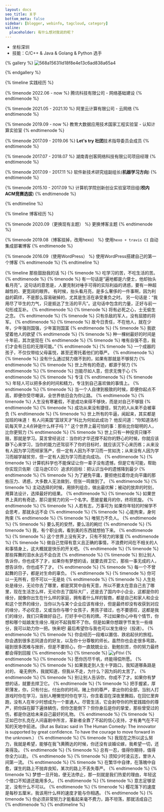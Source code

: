 ```yaml
---
layout: docs
seo_title: 关于
bottom_meta: false
sidebar: [blogger, webinfo, tagcloud, category]
valine:
  placeholder: 有什么想对我说的呢？
---
```


- 坐标深圳
- 技能：C/C++ & Java & Golang & Python 选手


{% gallery %}
![568a15631ld18f8e4e13c6ad838a65a4](https://cdn.jsdelivr.net/gh/sivanWu0222/ImageHosting@master/uPic/568a15631ld18f8e4e13c6ad838a65a4.JPG)

{% endgallery %}

<!-- ### 关于我 
 {% gallery %} 
 ![ecLGa6](https://cdn.jsdelivr.net/gh/sivanWu0222/ImageHosting@master/uPic/IMG_1966.JPG)
 ![IMG_1414](https://cdn.jsdelivr.net/gh/sivanWu0222/ImageHosting@master/uPic/IMG_1414.JPG) 
![IMG_1415](https://cdn.jsdelivr.net/gh/sivanWu0222/ImageHosting@master/uPic/IMG_1415.JPG) 
![IMG_1416](https://cdn.jsdelivr.net/gh/sivanWu0222/ImageHosting@master/uPic/IMG_1416.JPG) 
 {% endgallery %} -->

<!-- ### 实践经历 -->
{% timeline 实践经历  %}

{% timenode 2022.06 - now %}
腾讯科技有限公司 - 网络基础建设
{% endtimenode %}

{% timenode 2021.05 - 2021.10 %}
阿里云计算有限公司 - 云网络
{% endtimenode %}

{% timenode 2019.09 - now %}
教育大数据应用技术国家工程实验室 - 认知计算实验室
{% endtimenode %}

{% timenode 2017.09 - 2019.06 %}
**Let's try 社团**技术指导委员会成员
{% endtimenode %}

{% timenode 2017.07 - 2018.07 %}
湖南青创客网络科技有限公司项目经理
{% endtimenode %}

{% timenode 2017.09 - 2017.11 %}
软件新技术研究组副组长(**机器学习方向**)
{% endtimenode %}

{% timenode 2015.10 - 2017.09 %}
计算机学院创新创业实验室项目组(**校内ACM竞赛选拔**)
{% endtimenode %}

{% endtimeline %}

{% timeline 博客经历 %}

{% timenode 2020.09（更换现有主题） %}
更换博客主题
{% endtimenode %}

{% timenode 2019.08（博客挂掉，改用hexo） %}
使用`hexo + travis CI` 自动集成部署博客
{% endtimenode %}

{% timenode 2016.09（使用WordPress） %}
使用WordPress搭建自己的第一个博客
{% endtimenode %}
{% endtimeline %}




{% timeline 那些鼓励我的话 %}
{% timenode  %}
吃学习的苦，不吃生活的苦。
{% endtimenode %}
{% timenode  %}
有一句话是“遍地都是六便士，他却抬头看月亮”。这句话的意思是，人要克制对唾手可得的实际利益的诱惑，要有一种超越性的、更宽阔的眼界。
有时候，抬头看月亮，是多么奢侈的一件事啊，因为利益的羁绊，不是那么容易破掉的，尤其是生活在承受重负之时。
另一句话是：“我用尽了毕生的力气，只是抵达了生活的平凡”。这句话中包含的力量，正好与前一句形成互补。
{% endtimenode %}
{% timenode  %}
将有必死之心，士无偷生之念。
{% endtimenode %}
{% timenode  %}
只有杀敌的军人，没有屈膝的将军。
{% endtimenode %}
{% timenode  %}
故今日责任，不在他人，就在少年，少年强则国强，少年富则国富
{% endtimenode %}
{% timenode  %}
我欲望着他人的欲望
{% endtimenode %}
{% timenode  %}
种一棵树最好的时间是十年前，其次是现在
{% endtimenode %}
{% timenode  %}
唯有自强不息，我们才会有日后的无限可能。”
{% endtimenode %}
{% timenode  %}
一个成器的孩子，不仅仅带给父母喜悦，甚至还寄托着他们的尊严。
{% endtimenode %}
{% timenode  %}
没有什么通过努力做不到的，如果有那就是不够努力
{% endtimenode %}
{% timenode  %}
世上所有的奇迹，都源于努力
{% endtimenode %}
{% timenode  %}
岂能尽如人意，但求无愧于心
{% endtimenode %}
{% timenode  %}
专注
{% endtimenode %}
{% timenode  %}
年轻人可以把多余的时间和精力，专注到自己喜欢做的事情上。
{% endtimenode %}
{% timenode  %}
当一个人自律到极致的时候，即便你起点不高，即便你受尽嘲讽，全世界依旧会为你让路。
{% endtimenode %}
{% timenode  %}
人生没有寒暑假，不是成功来得不够快，而是对自己不够狠
{% endtimenode %}
{% timenode  %}
成功从来没有捷径，努力的人从来不会被辜负
{% endtimenode %}
{% timenode  %}
世上所有的牛逼，闻起来，其实都是加班的味道！
有人问美国“篮球天才”科比为何如此成功？
他反问道：“你知道洛杉矶每天早上4点钟是什么样子吗？”
这个世界上最可怕的事：那些比你聪明的人，比你更努力
{% endtimenode %}
{% timenode  %}
世上只有一种投资只赚不赔，那就是学习。莫言曾经说过：当你的才华还撑不起你的野心的时候，你就应该静下心来学习，当你的能力还驾驭不了你的目标时，就应该沉下心来历练；从来没有人因为学习而倾家荡产，但一定有人因为不学习而一贫如洗；从来没有人因为学习而越学越贫穷，但一定有人因为学习而走向成功。
{% endtimenode %}
{% timenode  %}
计算机科学也不能保证让你一辈子没有遗憾，但是它有可能，帮助你实现贝佐斯（亚马逊CEO）追求的目标：把认识当中的遗憾降到最少
{% endtimenode %}
{% timenode  %}
为了避免平庸，要拒绝拉着你走向平庸的那些压力、诱惑，大多数人无法做到，但张一鸣做到了。
{% endtimenode %}
{% timenode  %}
主动选择的时候，用排列组合，做出最优解；被动的放弃的时刻，用算法设计，选择最好的结果。
{% endtimenode %}
{% timenode  %}
如果世界上真的有奇迹，那只是努力的另一个名字。愿披星戴月的你，终将凯旋。
{% endtimenode %}
{% timenode  %}
人若有志，万事可为
如果你年轻的时候学不会思考，那就永远不会
{% endtimenode %}
{% timenode  %}
心能拘束，身何拘束
{% endtimenode %}
{% timenode  %}
唯努力不负人。
{% endtimenode %}
{% timenode  %}
要么死的安然，要么活的絢烂
{% endtimenode %}
{% timenode  %}
我，有个职业病，看到美的东西就想拍下来。
{% endtimenode %}
{% timenode  %}
这个世界上没有天才，只有不努力的笨蛋
{% endtimenode %}
{% timenode  %}
做自己觉得有意义且正确的事情，不浪费时间在不相关的人和事情身上，这大概就是快乐的开关吧。
{% endtimenode %}
{% timenode  %}
那些挥舞的泪水永远不会白流
{% endtimenode %}
{% timenode  %}
别让别人告诉你，你也成不了才，如果你有梦想的话，就要去捍卫它，那些一事无成的人，想告诉你，你也成不了才。
{% endtimenode %}
{% timenode  %}
每一个不曾起舞的日子，都是对生命的辜负。
{% endtimenode %}
{% timenode  %}
你可以一无所有，但不可以一无是处
{% endtimenode %}
{% timenode  %}
人生处处是缘分，无论你去了哪里，都是冥冥中自有天意，所以不要太在意自己去了哪里，现在生活怎么样，无论你去了国际大厂，还是去了国内中小企业，这都是你的缘分，就像你出生在什么样的家庭，拥有着什么样的智商，都是自己和家人和企业和这个世界的缘分，当你以为与某个企业应该有缘分，但是最终却没有收获到对应的缘分，不必叹息，又或当你与哪个女孩子，男孩子错过，也不要感叹，这都是我们的缘分，我们只需做好自己，打好手中已有的牌。不过如果你心中有个情节，你想和哪个姑娘发生缘分..哦对不起我帮不了你。但是如果你想跟字节发生一些缘分，我可以助力你一把。快来吧! 最后希望你与我也可以发生缘分（投递）。
{% endtimenode %}
{% timenode  %}
你会经历一段难以置信、跌宕起伏的旅程。你会遇到很多志同道合的好友，以及你十分尊敬的师长。虽然你也会走很多弯路，碰到很多困难与挫折，但是不要担心，你一直兢兢业业、勤勉刻苦，你的努力最终都会得到回报
{% endtimenode %}
{% timenode  %}
![yFtivi](https://cdn.jsdelivr.net/gh/sivanWu0222/ImageHosting@master/uPic/yFtivi.png)
{% endtimenode %}
{% timenode  %}
愿你历尽千帆，终能得偿所愿。
{% endtimenode %}
{% timenode  %}
如果我走到人生十字路口，我知道哪条路是对的， 毫无例外，我就知道，但我从不走，为什么？因为妈的太苦了。
{% endtimenode %}
{% timenode  %}
别让别人告诉你，你成不了才。如果你有梦想的话，就要去捍卫它。
{% endtimenode %}
{% timenode  %}
把手握紧，厚积薄发，你，只有付出，付出你的时间，赌上你的尊严，拿出你的全部，当别人打游戏时你在学习，当别人睡懒觉时你在学习，你含着泪在深夜里舞蹈，在回忆里奔跑，没有人在年少时想成为一个普通人。尽管生活，它会剥夺你的所爱践踏你的尊严，把你踩在脚下遍体鳞伤，但你怎能倒下？但你身后是你的挚爱，那些曾受过的伤，都是你送给未来自己最好的礼物。
{% endtimenode %}
{% timenode  %}
正如巴尔扎克在人间喜剧中所言，革新者全靠了不起的信心支持，才有勇气在不可知的天地中前进。（But as Balzac said in The Human Comedy: The innovator is supported by great confidence. To have the courage to move forward in the unknown.）
{% endtimenode %}
{% timenode  %}
我现在之所以这么努力，我就是希望，能够在我飞黄腾达的时候，你还没有谈婚论嫁，我希望一切，还来得及。
{% endtimenode %}
{% timenode  %}
总有一忍，值得你期待，值得你全力以赴。
{% endtimenode %}
{% timenode  %}
须知少时凌云志，曽许人间第一流。
{% endtimenode %}
{% timenode  %}
在繁华中自律，在落魄中自愈，谋生的路上不抛弃良知，某次的路上不丢失尊严。
{% endtimenode %}
{% timenode  %}
梦想一旦开始，便无法停止，那一刻就是我们热爱的理由，年轻这个借口不知道还能用多久。
{% endtimenode %}
{% timenode  %}
意志足够坚定，没有什么不可以。
{% endtimenode %}
{% timenode  %}
樱花落下的速度是每秒五厘米，我该用什么样的速度才能与你相遇。
{% endtimenode %}
{% timenode  %}
你必须非常努力才能看起来毫不费力，路不坦荡，那就活成自己
{% endtimenode %}
{% endtimeline %}


